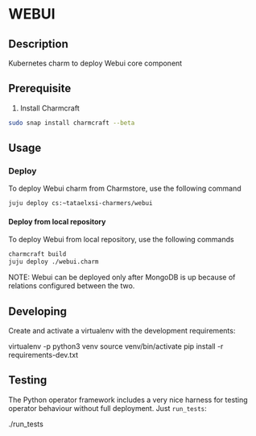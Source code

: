 <!--
 Copyright 2020 Tata Elxsi

 Licensed under the Apache License, Version 2.0 (the License); you may
 not use this file except in compliance with the License. You may obtain
 a copy of the License at

         http://www.apache.org/licenses/LICENSE-2.0

 Unless required by applicable law or agreed to in writing, software
 distributed under the License is distributed on an AS IS BASIS, WITHOUT
 WARRANTIES OR CONDITIONS OF ANY KIND, either express or implied. See the
 License for the specific language governing permissions and limitations
 under the License.

 For those usages not covered by the Apache License, Version 2.0 please
 contact: canonical@tataelxsi.onmicrosoft.com

 To get in touch with the maintainers, please contact:
 canonical@tataelxsi.onmicrosoft.com
-->

# WEBUI

## Description

Kubernetes charm to deploy Webui core component

## Prerequisite

1. Install Charmcraft

```bash
sudo snap install charmcraft --beta
```

## Usage

### Deploy

To deploy Webui charm from Charmstore, use the following command

```bash
juju deploy cs:~tataelxsi-charmers/webui
```

#### Deploy from local repository

To deploy Webui from local repository, use the following commands

```bash
charmcraft build
juju deploy ./webui.charm
```

NOTE: Webui can be deployed only after MongoDB is up because of
relations configured between the two.

## Developing

Create and activate a virtualenv with the development requirements:

virtualenv -p python3 venv
source venv/bin/activate
pip install -r requirements-dev.txt

## Testing

The Python operator framework includes a very nice harness for testing
operator behaviour without full deployment. Just `run_tests`:

./run_tests
